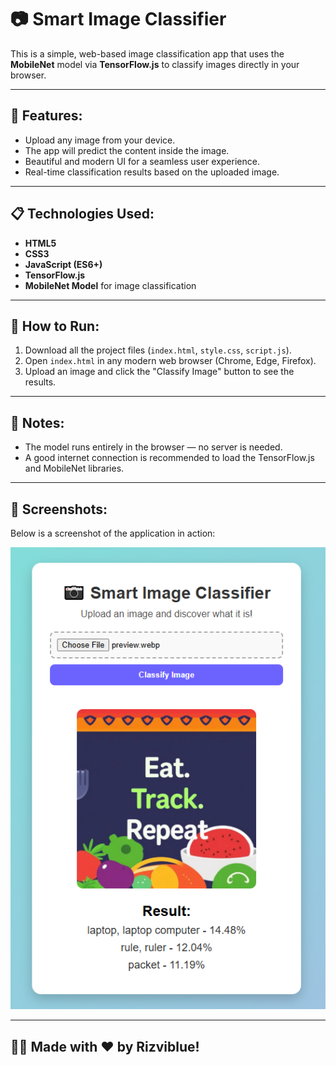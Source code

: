 # 📷 Smart Image Classifier

This is a simple, web-based image classification app that uses the **MobileNet** model via **TensorFlow.js** to classify images directly in your browser.

---

## 🚀 Features:
- Upload any image from your device.
- The app will predict the content inside the image.
- Beautiful and modern UI for a seamless user experience.
- Real-time classification results based on the uploaded image.

---

## 📋 Technologies Used:
- **HTML5**
- **CSS3**
- **JavaScript (ES6+)**
- **TensorFlow.js**
- **MobileNet Model** for image classification

---

## 📂 How to Run:
1. Download all the project files (`index.html`, `style.css`, `script.js`).
2. Open `index.html` in any modern web browser (Chrome, Edge, Firefox).
3. Upload an image and click the "Classify Image" button to see the results.

---

## 🧠 Notes:
- The model runs entirely in the browser — no server is needed.
- A good internet connection is recommended to load the TensorFlow.js and MobileNet libraries.

---

## 📸 Screenshots:

Below is a screenshot of the application in action:

<p align="center">
  <img src="https://github.com/Rizviblue/Smart-Image-Classifier/blob/f7f9a7ef532e03e17f3b7b4b7fe384a9179ec5ee/screenshot.PNG" alt="App Screenshot">
</p>

---

## 🙋‍♂️ Made with ❤️ by Rizviblue!

